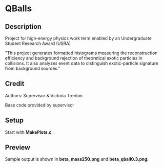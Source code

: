 # QBalls

## Description

Project for high-energy physics work term enabled by an Undergraduate Student Research Award (USRA)

"This project generates formatted histograms measuring the reconstruction efficiency and background rejection of theoretical exotic particles in collisions. It also analyzes event data to distinguish exotic-particle signature from background sources."

## Credit

Authors: Supervisor & Victoria Trenton

Base code provided by supervisor

## Setup

Start with **MakePlots.c**.

## Preview

Sample output is shown in **beta_mass250.png** and **beta_qball0.3.png**.
